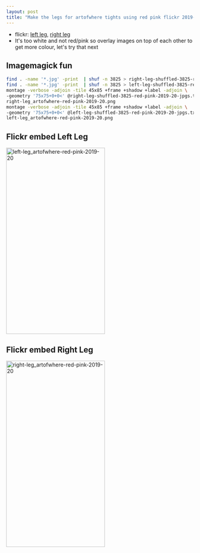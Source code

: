 ```yaml
---
layout: post
title: "Make the legs for artofwhere tights using red pink flickr 2019-2020"
---
```


* flickr: [left leg](https://flic.kr/p/2mBwyYR), [right leg](https://flic.kr/p/2mBoYfV)
* It's too white and not red/pink so overlay images on top of each other to get more colour, let's try that next

## Imagemagick fun
```bash
find . -name '*.jpg' -print  | shuf -n 3825 > right-leg-shuffled-3825-red-pink-2019-20-jpgs.txtls -1 *.jpg | shuf -n 3825 > left-leg-shuffled-3825-red-pink-2019-20-jpgs.txt
find . -name '*.jpg' -print  | shuf -n 3825 > left-leg-shuffled-3825-red-pink-2019-20-jpgs.txt
montage -verbose -adjoin -tile 45x85 +frame +shadow +label -adjoin \
-geometry '75x75+0+0<' @right-leg-shuffled-3825-red-pink-2019-20-jpgs.txt \
right-leg_artofwhere-red-pink-2019-20.png
montage -verbose -adjoin -tile 45x85 +frame +shadow +label -adjoin \
-geometry '75x75+0+0<' @left-leg-shuffled-3825-red-pink-2019-20-jpgs.txt \
left-leg_artofwhere-red-pink-2019-20.png
```
## Flickr embed Left Leg

<a data-flickr-embed="true" href="https://www.flickr.com/photos/roland/51597869569/in/datetaken-public/" title="left-leg_artofwhere-red-pink-2019-20"><img src="https://live.staticflickr.com/65535/51597869569_c5134ff4f1.jpg" width="265" height="500" alt="left-leg_artofwhere-red-pink-2019-20"></a><script async src="//embedr.flickr.com/assets/client-code.js" charset="utf-8"></script>

## Flickr embed Right Leg

<a data-flickr-embed="true" href="https://www.flickr.com/photos/roland/51596386977/in/datetaken-public/" title="right-leg_artofwhere-red-pink-2019-20"><img src="https://live.staticflickr.com/65535/51596386977_1ec1564012.jpg" width="265" height="500" alt="right-leg_artofwhere-red-pink-2019-20"></a><script async src="//embedr.flickr.com/assets/client-code.js" charset="utf-8"></script>
